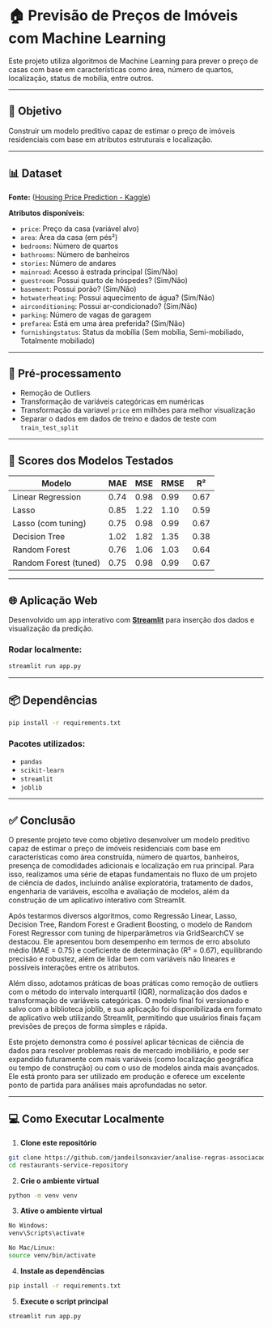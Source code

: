 # 🏠 Previsão de Preços de Imóveis com Machine Learning

Este projeto utiliza algoritmos de Machine Learning para prever o preço de casas com base em características como área, número de quartos, localização, status de mobília, entre outros.

---

## 🎯 Objetivo

Construir um modelo preditivo capaz de estimar o preço de imóveis residenciais com base em atributos estruturais e localização.

---

## 📊 Dataset

**Fonte:** ([Housing Price Prediction - Kaggle](https://www.kaggle.com/datasets/harishkumardatalab/housing-price-prediction))

**Atributos disponíveis:**

* `price`: Preço da casa (variável alvo)
* `area`: Área da casa (em pés²)
* `bedrooms`: Número de quartos
* `bathrooms`: Número de banheiros
* `stories`: Número de andares
* `mainroad`: Acesso à estrada principal (Sim/Não)
* `guestroom`: Possui quarto de hóspedes? (Sim/Não)
* `basement`: Possui porão? (Sim/Não)
* `hotwaterheating`: Possui aquecimento de água? (Sim/Não)
* `airconditioning`: Possui ar-condicionado? (Sim/Não)
* `parking`: Número de vagas de garagem
* `prefarea`: Está em uma área preferida? (Sim/Não)
* `furnishingstatus`: Status da mobília (Sem mobília, Semi-mobiliado, Totalmente mobiliado)

---

## 🔧 Pré-processamento

* Remoção de Outliers
* Transformação de variáveis categóricas em numéricas
* Transformação da variavel `price` em milhões para melhor visualização
* Separar o dados em dados de treino e dados de teste com `train_test_split`
---

## 🧠 Scores dos Modelos Testados

| Modelo                 | MAE  | MSE  | RMSE | R²   |
|------------------------|------|------|------|------|
| Linear Regression      | 0.74 | 0.98 | 0.99 | 0.67 |
| Lasso                  | 0.85 | 1.22 | 1.10 | 0.59 |
| Lasso (com tuning)     | 0.75 | 0.98 | 0.99 | 0.67 |
| Decision Tree          | 1.02 | 1.82 | 1.35 | 0.38 |
| Random Forest          | 0.76 | 1.06 | 1.03 | 0.64 |
| Random Forest (tuned)  | 0.75 | 0.98 | 0.99 | 0.67 |

---

## 🌐 Aplicação Web

Desenvolvido um app interativo com [**Streamlit**](https://streamlit.io) para inserção dos dados e visualização da predição.

### Rodar localmente:

```bash
streamlit run app.py
```

---

## 📦 Dependências

```bash
pip install -r requirements.txt
```

### Pacotes utilizados:

* `pandas`
* `scikit-learn`
* `streamlit`
* `joblib`

---

## ✅ Conclusão

O presente projeto teve como objetivo desenvolver um modelo preditivo capaz de estimar o preço de imóveis residenciais com base em características como área construída, número de quartos, banheiros, presença de comodidades adicionais e localização em rua principal. Para isso, realizamos uma série de etapas fundamentais no fluxo de um projeto de ciência de dados, incluindo análise exploratória, tratamento de dados, engenharia de variáveis, escolha e avaliação de modelos, além da construção de um aplicativo interativo com Streamlit.

Após testarmos diversos algoritmos, como Regressão Linear, Lasso, Decision Tree, Random Forest e Gradient Boosting, o modelo de Random Forest Regressor com tuning de hiperparâmetros via GridSearchCV se destacou. Ele apresentou bom desempenho em termos de erro absoluto médio (MAE = 0.75) e coeficiente de determinação (R² = 0.67), equilibrando precisão e robustez, além de lidar bem com variáveis não lineares e possíveis interações entre os atributos.

Além disso, adotamos práticas de boas práticas como remoção de outliers com o método do intervalo interquartil (IQR), normalização dos dados e transformação de variáveis categóricas. O modelo final foi versionado e salvo com a biblioteca joblib, e sua aplicação foi disponibilizada em formato de aplicativo web utilizando Streamlit, permitindo que usuários finais façam previsões de preços de forma simples e rápida.

Este projeto demonstra como é possível aplicar técnicas de ciência de dados para resolver problemas reais de mercado imobiliário, e pode ser expandido futuramente com mais variáveis (como localização geográfica ou tempo de construção) ou com o uso de modelos ainda mais avançados. Ele está pronto para ser utilizado em produção e oferece um excelente ponto de partida para análises mais aprofundadas no setor.

---

## 💻 Como Executar Localmente

1. **Clone este repositório**
```bash
git clone https://github.com/jandeilsonxavier/analise-regras-associacao.git
cd restaurants-service-repository
```
2. **Crie o ambiente virtual**
```bash
python -m venv venv
```
3. **Ative o ambiente virtual**
```bash
No Windows:
venv\Scripts\activate

No Mac/Linux:
source venv/bin/activate
```
4. **Instale as dependências**
```bash
pip install -r requirements.txt
```
5. **Execute o script principal**
```bash
streamlit run app.py
```